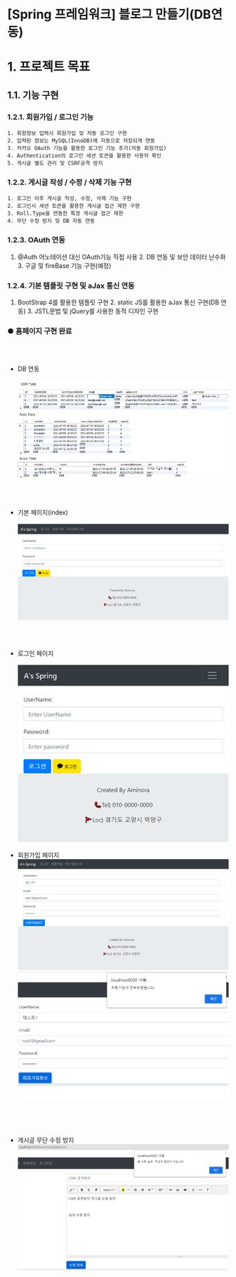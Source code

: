 [Spring 프레임워크]  블로그 만들기(DB연동)
======================

# 1. 프로젝트 목표
## 1.1. 기능 구현
### 1.2.1. 회원가입 / 로그인 기능
	1. 회원정보 입력시 회원가입 및 자동 로그인 구현 
	2. 입력된 정보는 MySQL(InnoDB)에 자동으로 저장되게 연동
	3. 카카오 OAuth 기능을 활용한 로그인 기능 추가(자동 회원가입)
	4. Authentication의 로그인 세션 토큰을 활용한 사용자 확인
	5. 게시글 별도 관리 및 CSRF공격 방지

### 1.2.2. 게시글 작성 / 수정 / 삭제 기능 구현
	1. 로그인 이후 게시글 작성, 수정, 삭제 기능 구현 
	2. 로그인시 세션 토큰을 활용한 게시글 접근 제한 구현
	3. Roll.Type을 연동한 특정 게시글 접근 제한
	4. 무단 수정 방지 및 DB 자동 연동

### 1.2.3. OAuth 연동 
  1. @Auth 어노테이션 대신 OAuth기능 직접 사용 
	2. DB 연동 및 보안 데이터 난수화
	3. 구글 및 fireBase 기능 구현(예정) 

### 1.2.4. 기본 템플릿 구현 및 aJax 통신 연동 
  1. BootStrap 4를 활용한 템플릿 구현
	2. static JS를 활용한 aJax 통신 구현(DB 연동)
	3. JSTL문법 및 jQuery를 사용한 동적 디자인 구현
  
  
  ### ● 홈페이지 구현 완료

  <br/><br/>
 * DB 연동    <br/><br/>
![ex_screenshot](./RDBMS.png)    



<br/><br/>
* 기본 페이지(index)  <br/><br/>
 ![ex_screenshot](./페이지1.png)    


<br/><br/>
* 로그인 페이지  <br/><br/>
  ![ex_screenshot](./페이지2.png) <br/>    

 * 회원가입 페이지  <br/>
 ![ex_screenshot](./페이지3_1.png)    <br/>
     ![ex_screenshot](./페이지3.png)    

<br/><br/><br/>
 * 게시글 무단 수정 방지  <br/>
   ![ex_screenshot](./공격방지.png)   <br/> 


